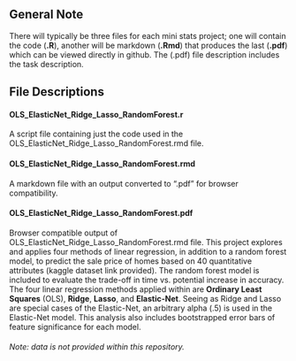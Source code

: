 
## General Note

There will typically be three files for each
mini stats project; one will contain the code (**.R**), another will be markdown
(**.Rmd**) that produces the last (**.pdf**) which can be viewed directly in github.
The (.pdf) file description includes the task description.



## File Descriptions

#### OLS_ElasticNet_Ridge_Lasso_RandomForest.r

A script file containing just the code used in the
OLS_ElasticNet_Ridge_Lasso_RandomForest.rmd file.

#### OLS_ElasticNet_Ridge_Lasso_RandomForest.rmd

A markdown file with an output converted to “.pdf” for browser
compatibility.

#### OLS_ElasticNet_Ridge_Lasso_RandomForest.pdf

Browser compatible output of OLS_ElasticNet_Ridge_Lasso_RandomForest.rmd file. This project
explores and applies four methods of linear regression, in addition to a
random forest model, to predict the sale price of homes based on 40
quantitative attributes (kaggle dataset link provided). The random
forest model is included to evaluate the trade-off in time vs. potential
increase in accuracy. The four linear regression methods applied within
are **Ordinary Least Squares** (OLS), **Ridge**, **Lasso**, and
**Elastic-Net**. Seeing as Ridge and Lasso are special cases of the
Elastic-Net, an arbitrary alpha (.5) is used in the Elastic-Net model.
This analysis also includes bootstrapped error bars of feature significance for
each model.


###### Note: data is not provided within this repository.
